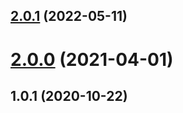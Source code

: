 ## [2.0.1](https://github.com/imcuttle/lerna-command-toc/compare/v2.0.0...v2.0.1) (2022-05-11)

# [2.0.0](https://github.com/imcuttle/lerna-command-toc/compare/v1.0.1...v2.0.0) (2021-04-01)

## 1.0.1 (2020-10-22)
